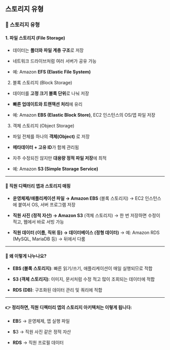 ## 스토리지 유형

### 🔹 스토리지 유형 

#### 1. 파일 스토리지 (File Storage)

- 데이터는 **폴더와 파일 계층 구조**로 저장

- 네트워크 드라이브처럼 여러 서버가 공유 가능

- 예: Amazon **EFS (Elastic File System)**

2. 블록 스토리지 (Block Storage)

- 데이터를 **고정 크기 블록 단위**로 나눠 저장

- **빠른 업데이트와 트랜잭션 처리**에 유리

- 예: Amazon **EBS (Elastic Block Store)**, EC2 인스턴스의 OS/앱 파일 저장

3. 객체 스토리지 (Object Storage)

- 파일 전체를 하나의 **객체(Object)** 로 저장

- **메타데이터 + 고유 ID**가 함께 관리됨

- 자주 수정되진 않지만 **대용량 정적 파일 저장**에 최적

- 예: Amazon **S3 (Simple Storage Service)**

---

#### 🔹 직원 디렉터리 앱과 스토리지 매핑

- **운영체제/애플리케이션 파일 → Amazon EBS** (블록 스토리지)
→ EC2 인스턴스에 붙여서 OS, 서버 프로그램 저장

- **직원 사진 (정적 자산) → Amazon S3** (객체 스토리지)
→ 한 번 저장하면 수정이 적고, 웹에서 바로 서빙 가능

- **직원 데이터 (이름, 직위 등) → 데이터베이스 (정형 데이터)**
→ 예: Amazon RDS (MySQL, MariaDB 등) → 뒤에서 다룸

---

#### 🔹 왜 이렇게 나누나요?

- **EBS (블록 스토리지)**: 빠른 읽기/쓰기, 애플리케이션이 매일 실행되므로 적합

- **S3 (객체 스토리지)**: 이미지, 문서처럼 수정 적고 많이 조회되는 데이터에 적합

- **RDS (DB)**: 구조화된 데이터 관리 및 쿼리에 적합

---

#### 👉 정리하면, 직원 디렉터리 앱의 스토리지 아키텍처는 이렇게 됩니다:

- **EB**S → 운영체제, 앱 실행 파일

- **S**3 → 직원 사진 같은 정적 자산

- **RDS** → 직원 프로필 데이터


